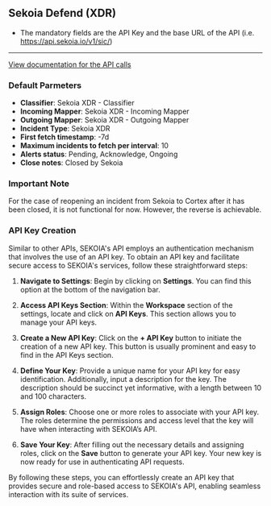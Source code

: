 ## Sekoia Defend (XDR)
- The mandatory fields are the API Key and the base URL of the API (i.e. https://api.sekoia.io/v1/sic/)
---
[View documentation for the API calls](https://docs.sekoia.io/xdr/)

### Default Parmeters

- **Classifier**: Sekoia XDR - Classifier
- **Incoming Mapper**: Sekoia XDR - Incoming Mapper
- **Outgoing Mapper**: Sekoia XDR - Outgoing Mapper
- **Incident Type**: Sekoia XDR
- **First fetch timestamp**: -7d
- **Maximum incidents to fetch per interval**: 10
- **Alerts status**: Pending, Acknowledge, Ongoing
- **Close notes**: Closed by Sekoia

### Important Note

For the case of reopening an incident from Sekoia to Cortex after it has been closed, it is not functional for now. However, the reverse is achievable.

### API Key Creation

Similar to other APIs, SEKOIA's API employs an authentication mechanism that involves the use of an API key. To obtain an API key and facilitate secure access to SEKOIA's services, follow these straightforward steps:

1. **Navigate to Settings**: Begin by clicking on **Settings**. You can find this option at the bottom of the navigation bar.

2. **Access API Keys Section**: Within the **Workspace** section of the settings, locate and click on **API Keys**. This section allows you to manage your API keys.

3. **Create a New API Key**: Click on the **+ API Key** button to initiate the creation of a new API key. This button is usually prominent and easy to find in the API Keys section.

4. **Define Your Key**: Provide a unique name for your API key for easy identification. Additionally, input a description for the key. The description should be succinct yet informative, with a length between 10 and 100 characters.

5. **Assign Roles**: Choose one or more roles to associate with your API key. The roles determine the permissions and access level that the key will have when interacting with SEKOIA’s API.

6. **Save Your Key**: After filling out the necessary details and assigning roles, click on the **Save** button to generate your API key. Your new key is now ready for use in authenticating API requests.

By following these steps, you can effortlessly create an API key that provides secure and role-based access to SEKOIA's API, enabling seamless interaction with its suite of services.
